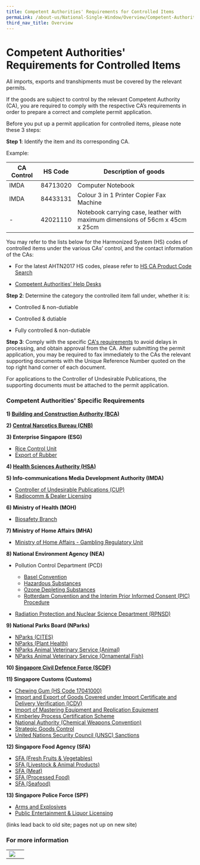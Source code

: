 ```yaml
---
title: Competent Authorities' Requirements for Controlled Items
permaLink: /about-us/National-Single-Window/Overview/Competent-Authorities-Requirements
third_nav_title: Overview
---
```

# Competent Authorities' Requirements for Controlled Items

All imports, exports and transhipments must be covered by the relevant permits.

If the goods are subject to control by the relevant Competent Authority (CA), you are required to comply with the respective CA’s requirements in order to prepare a correct and complete permit application.

Before you put up a permit application for controlled items, please note these 3 steps:

**Step 1**: Identify the item and its corresponding CA.

Example:

|  CA Control | HS Code  |  Description of goods |
|---|---|---|
| IMDA  |  84713020 |  Computer Notebook|
| IMDA  | 84433131  |  Colour 3 in 1 Printer Copier Fax Machine |
| -  | 42021110  | Notebook carrying case, leather with maximum dimensions of 56cm x 45cm x 25cm  |


You may refer to the lists below for the Harmonized System (HS) codes of controlled items under the various CAs’ control, and the contact information of the CAs:

-   For the latest AHTN2017 HS codes, please refer to [HS CA Product Code Search](https://www.tradenet.gov.sg/tradenet/portlets/search/searchHSCA/searchInitHSCA.do)
    
-   [Competent Authorities’ Help Desks](https://www.customs.gov.sg/-/media/cus/files/about-us/annexes-and-appendices/annex-e---ca-helpdesk-list.pdf?la=en&hash=389D47ADFB0ABE83173CF4BAA6308C9466AF067F)
    

**Step 2**: Determine the category the controlled item fall under, whether it is:

-   Controlled & non-dutiable
    
-   Controlled & dutiable
    
-   Fully controlled & non-dutiable
    

**Step 3**: Comply with the specific [CA's requirements](https://www.customs.gov.sg/-/media/cus/files/about-us/annexes-and-appendices/annex-d---competent-authorities-requirements.pdf?la=en&hash=057440FE313CE92B2EDFD74E5E173D0CD9DEAD70) to avoid delays in processing, and obtain approval from the CA.
After submitting the permit application, you may be required to fax immediately to the CAs the relevant supporting documents with the Unique Reference Number quoted on the top right hand corner of each document.

For applications to the Controller of Undesirable Publications, the supporting documents must be attached to the permit application.

### Competent Authorities' Specific Requirements

**1)  [Building and Construction Authority (BCA)](https://www.customs.gov.sg/about-us/national-single-window/tradenet/competent-authorities-requirements-for-controlled-items/bca)**

**2)  [Central Narcotics Bureau (CNB)](https://www.customs.gov.sg/about-us/national-single-window/tradenet/competent-authorities-requirements-for-controlled-items/cnb)**

**3) Enterprise Singapore (ESG)**

-   [Rice Control Unit](https://www.customs.gov.sg/about-us/national-single-window/tradenet/competent-authorities-requirements-for-controlled-items/esg-rice)
-   [Export of Rubber](https://www.customs.gov.sg/about-us/national-single-window/tradenet/competent-authorities-requirements-for-controlled-items/esg-rubber)

**4)  [Health Sciences Authority (HSA)](https://www.customs.gov.sg/about-us/national-single-window/tradenet/competent-authorities-requirements-for-controlled-items/hsa)**

**5) Info-communications Media Development Authority (IMDA)**

-   [Controller of Undesirable Publications (CUP)](https://www.customs.gov.sg/about-us/national-single-window/tradenet/competent-authorities-requirements-for-controlled-items/imda-controller-of-undesirable-publications)
-   [Radiocomm & Dealer Licensing](https://www.customs.gov.sg/about-us/national-single-window/tradenet/competent-authorities-requirements-for-controlled-items/imda-radiocomm-and-dealer-licensing)

**6) Ministry of Health (MOH)**

-   [Biosafety Branch](https://www.customs.gov.sg/about-us/national-single-window/tradenet/competent-authorities-requirements-for-controlled-items/ministry-of-health---biosafety-branch)

**7) Ministry of Home Affairs (MHA)**

-   [Ministry of Home Affairs - Gambling Regulatory Unit](https://www.customs.gov.sg/about-us/national-single-window/tradenet/competent-authorities-requirements-for-controlled-items/singapore-police-force---public-entertainment-liquor-licensing)

**8) National Environment Agency (NEA)**

-   Pollution Control Department (PCD)
    
    -   [Basel Convention](https://www.customs.gov.sg/about-us/national-single-window/tradenet/competent-authorities-requirements-for-controlled-items/national-environment-agency---pollution-control-department-basel-convention)
    -   [Hazardous Substances](https://www.customs.gov.sg/about-us/national-single-window/tradenet/competent-authorities-requirements-for-controlled-items/national-environment-agency---pollution-control-department-hazardous-substances)
    -   [Ozone Depleting Substances](https://www.customs.gov.sg/about-us/national-single-window/tradenet/competent-authorities-requirements-for-controlled-items/national-environment-agency---pollution-control-department-ozone-depleting-substances)
    -   [Rotterdam Convention and the Interim Prior Informed Consent (PIC) Procedure](https://www.customs.gov.sg/about-us/national-single-window/tradenet/competent-authorities-requirements-for-controlled-items/national-environment-agency---pollution-control-department-rotterdam-convention-pic-procedure)
-   [Radiation Protection and Nuclear Science Department (RPNSD)](https://www.customs.gov.sg/about-us/national-single-window/tradenet/competent-authorities-requirements-for-controlled-items/national-environment-agency---radiation-protection-and-nuclear-science-department-rpnsd)

**9) National Parks Board (NParks)**

-   [NParks (CITES)](https://www.customs.gov.sg/about-us/national-single-window/tradenet/competent-authorities-requirements-for-controlled-items/Nparks-CITES)
-   [NParks (Plant Health)](https://www.customs.gov.sg/about-us/national-single-window/tradenet/competent-authorities-requirements-for-controlled-items/Nparks-Plant-Health)[](https://www.customs.gov.sg/about-us/national-single-window/tradenet/competent-authorities-requirements-for-controlled-items/agri-food-and-veterinary-authority-cites)
-   [NParks Animal Veterinary Service (Animal)](https://www.customs.gov.sg/about-us/national-single-window/tradenet/competent-authorities-requirements-for-controlled-items/Nparks-AVS-Animal)
-   [NParks Animal Veterinary Service (Ornamental Fish)](https://www.customs.gov.sg/about-us/national-single-window/tradenet/competent-authorities-requirements-for-controlled-items/Nparks-AVS-Ornamental-Fish)

**10)  [Singapore Civil Defence Force (SCDF)](https://www.customs.gov.sg/about-us/national-single-window/tradenet/competent-authorities-requirements-for-controlled-items/singapore-civil-defence-force-scdf)**

**11) Singapore Customs (Customs)**

-   [Chewing Gum (HS Code 17041000)](https://www.customs.gov.sg/about-us/national-single-window/tradenet/competent-authorities-requirements-for-controlled-items/singapore-customs---chewing-gum-hs-code-17041000)
-   [Import and Export of Goods Covered under Import Certificate and Delivery Verification (ICDV)](https://www.customs.gov.sg/about-us/national-single-window/tradenet/competent-authorities-requirements-for-controlled-items/icdv)
-   [Import of Mastering Equipment and Replication Equipment](https://www.customs.gov.sg/about-us/national-single-window/tradenet/competent-authorities-requirements-for-controlled-items/singapore-customs---import-of-mastering-equipment-and-replication-equipment)
-   [Kimberley Process Certification Scheme](https://www.customs.gov.sg/about-us/national-single-window/tradenet/competent-authorities-requirements-for-controlled-items/singapore-customs---kimberley-process-certification-scheme)
-   [National Authority (Chemical Weapons Convention)](https://www.customs.gov.sg/-/media/cus/files/about-us/annexes-and-appendices/cwc---ca-requirements.docx?la=en&hash=B4FC6DE831536510AD3D7C2B0251C0452F7BF8A5)
-   [Strategic Goods Control](https://www.customs.gov.sg/about-us/national-single-window/tradenet/competent-authorities-requirements-for-controlled-items/strategic-goods-control)
-   [United Nations Security Council (UNSC) Sanctions](https://www.customs.gov.sg/about-us/national-single-window/tradenet/competent-authorities-requirements-for-controlled-items/united-nations-security-council-unsc-sanctions)

**12) Singapore Food Agency (SFA)**

-   [SFA (Fresh Fruits & Vegetables)](https://www.customs.gov.sg/about-us/national-single-window/tradenet/competent-authorities-requirements-for-controlled-items/SFA-fruits-and-vegetables)
-   [SFA (Livestock & Animal Products)](https://www.customs.gov.sg/about-us/national-single-window/tradenet/competent-authorities-requirements-for-controlled-items/sfa-livestock-and-animal-products)
-   [SFA (Meat)](https://www.customs.gov.sg/about-us/national-single-window/tradenet/competent-authorities-requirements-for-controlled-items/SFA-meat)
-   [SFA (Processed Food)](https://www.customs.gov.sg/about-us/national-single-window/tradenet/competent-authorities-requirements-for-controlled-items/SFA-processed-food)
-   [SFA (Seafood)](https://www.customs.gov.sg/about-us/national-single-window/tradenet/competent-authorities-requirements-for-controlled-items/SFA-seafood)

**13) Singapore Police Force (SPF)**

-   [Arms and Explosives](https://www.customs.gov.sg/about-us/national-single-window/tradenet/competent-authorities-requirements-for-controlled-items/singapore-police-force---arms-and-explosives)
-   [Public Entertainment & Liquor Licensing](https://www.customs.gov.sg/about-us/national-single-window/tradenet/competent-authorities-requirements-for-controlled-items/singapore-police-force---public-entertainment-liquor-licensing)

 (links lead back to old site; pages not up on new site)
 
### For more information

|  |  |
|---|---|
| [![](https://raw.githubusercontent.com/isomerpages/singapore-customs/staging/images/HSA.jpg)](https://singapore-customs-staging.netlify.app/about-us/07a3-competent-authorities-requirements) |  |
